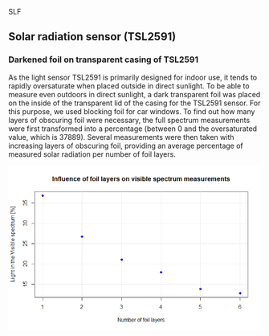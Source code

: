 SLF
## Solar radiation sensor (TSL2591)
### Darkened foil on transparent casing of TSL2591
As the light sensor TSL2591 is primarily designed for indoor use, it tends to rapidly oversaturate when placed outside in direct sunlight. To be able to measure even outdoors in direct sunlight, a dark transparent foil was placed on the inside of the transparent lid of the casing for the TSL2591 sensor. For this purpose, we used blocking foil for car windows. To find out how many layers of obscuring foil were necessary, the full spectrum measurements were first transformed into a percentage (between 0 and the oversaturated value, which is 37889). Several measurements were then taken with increasing layers of obscuring foil, providing an average percentage of measured solar radiation per number of foil layers.

![Foil_plot](uploads/388cd46037342298d9597fefacf86b74/Foil_plot.png)
